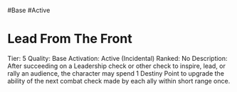 #Base 
#Active 


# Lead From The Front
Tier: 5
Quality: Base
Activation: Active (Incidental)
Ranked: No
Description: After succeeding on a Leadership check or other check to inspire, lead, or rally an audience, the character may spend 1 Destiny Point to upgrade the ability of the next combat check made by each ally within short range once.